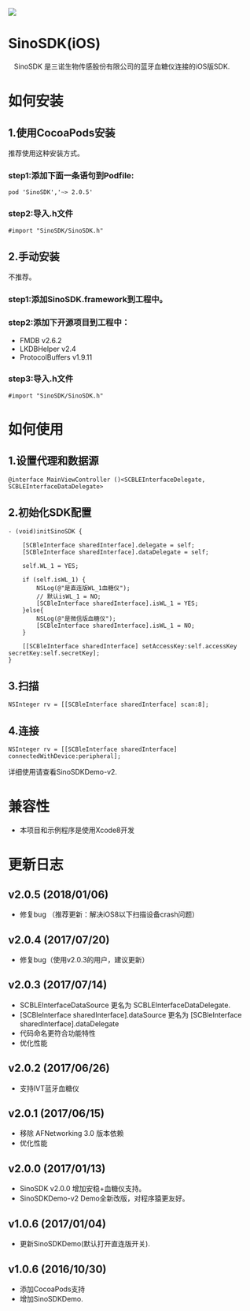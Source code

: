 
![](logo.png)

# SinoSDK(iOS)

    SinoSDK 是三诺生物传感股份有限公司的蓝牙血糖仪连接的iOS版SDK.
    
# 如何安装

## 1.使用CocoaPods安装

推荐使用这种安装方式。

### step1:添加下面一条语句到Podfile:
````
pod 'SinoSDK','~> 2.0.5'
````
### step2:导入.h文件
````objc
#import "SinoSDK/SinoSDK.h"
````

## 2.手动安装
不推荐。

### step1:添加SinoSDK.framework到工程中。

### step2:添加下开源项目到工程中：

- FMDB v2.6.2
- LKDBHelper v2.4
- ProtocolBuffers v1.9.11

### step3:导入.h文件
````objc
#import "SinoSDK/SinoSDK.h"
````


# 如何使用

## 1.设置代理和数据源

```objc
@interface MainViewController ()<SCBLEInterfaceDelegate, SCBLEInterfaceDataDelegate>
```

## 2.初始化SDK配置

```objc
- (void)initSinoSDK {
    
    [SCBleInterface sharedInterface].delegate = self;
    [SCBleInterface sharedInterface].dataDelegate = self;
    
    self.WL_1 = YES;
    
    if (self.isWL_1) {
        NSLog(@"是直连版WL_1血糖仪");
        // 默认isWL_1 = NO;
        [SCBleInterface sharedInterface].isWL_1 = YES;
    }else{
        NSLog(@"是微信版血糖仪");
        [SCBleInterface sharedInterface].isWL_1 = NO;
    }
    
    [[SCBleInterface sharedInterface] setAccessKey:self.accessKey secretKey:self.secretKey];
}
```

## 3.扫描

```objc
NSInteger rv = [[SCBleInterface sharedInterface] scan:8];
```

## 4.连接

```objc
NSInteger rv = [[SCBleInterface sharedInterface] connectedWithDevice:peripheral];
```

详细使用请查看SinoSDKDemo-v2.

# 兼容性
- 本项目和示例程序是使用Xcode8开发

# 更新日志

## v2.0.5 (2018/01/06)

- 修复bug （推荐更新：解决iOS8以下扫描设备crash问题）

## v2.0.4 (2017/07/20)

- 修复bug（使用v2.0.3的用户，建议更新）

## v2.0.3 (2017/07/14)

- SCBLEInterfaceDataSource 更名为 SCBLEInterfaceDataDelegate.
- [SCBleInterface sharedInterface].dataSource 更名为 [SCBleInterface sharedInterface].dataDelegate
- 代码命名更符合功能特性
- 优化性能

## v2.0.2 (2017/06/26)

- 支持IVT蓝牙血糖仪

## v2.0.1 (2017/06/15)

- 移除 AFNetworking 3.0 版本依赖
- 优化性能

## v2.0.0 (2017/01/13)
- SinoSDK v2.0.0 增加安稳+血糖仪支持。
- SinoSDKDemo-v2 Demo全新改版，对程序猿更友好。

## v1.0.6 (2017/01/04)
- 更新SinoSDKDemo(默认打开直连版开关).

## v1.0.6 (2016/10/30)
- 添加CocoaPods支持
- 增加SinoSDKDemo.


